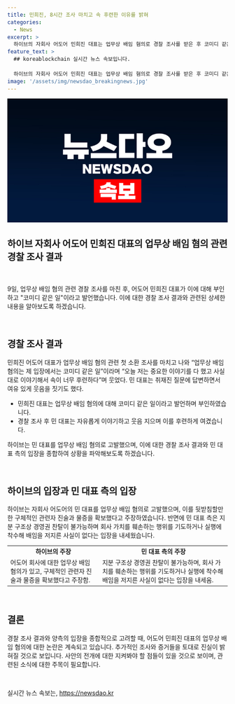 ```yaml
---
title: 민희진, 8시간 조사 마치고 속 후련한 이유를 밝혀
categories:
  - News
excerpt: >
  하이브의 자회사 어도어 민희진 대표는 업무상 배임 혐의로 경찰 조사를 받은 후 코미디 같은 일이라며 혐의를 부인했다. 9일 오후 서울 용산경찰서에서 조사를 받은 민 대표는 이야기해서 속이 후련하다며 웃음 짓기도 했고, 업무상 배임이 말이 안 되느냐고 말했다. 하이브는 민 대표가 어도어 경영권을 탈취하는 계획을 수립하고 구체적인 관련자 진술과 물증을 확보했다고 주장했지만, 민 대표 측은 경영권 찬탈이 불가능하며 배임을 저지른 사실이 없다는 입장이다.
feature_text: >
  ## koreablockchain 실시간 뉴스 속보입니다.

  하이브의 자회사 어도어 민희진 대표는 업무상 배임 혐의로 경찰 조사를 받은 후 코미디 같은 일이라며 혐의를 부인했다. 9일 오후 서울 용산경찰서에서 조사를 받은 민 대표는 이야기해서 속이 후련하다며 웃음 짓기도 했고, 업무상 배임이 말이 안 되느냐고 말했다. 하이브는 민 대표가 어도어 경영권을 탈취하는 계획을 수립하고 구체적인 관련자 진술과 물증을 확보했다고 주장했지만, 민 대표 측은 경영권 찬탈이 불가능하며 배임을 저지른 사실이 없다는 입장이다.
image: '/assets/img/newsdao_breakingnews.jpg'
---
```


<p><img src="/assets/img/newsdao_breakingnews.jpg" alt="koreablockchain 속보" /></p>

<h2 data-ke-size="size26">하이브 자회사 어도어 민희진 대표의 업무상 배임 혐의 관련 경찰 조사 결과</h2>

<p data-ke-size="size16">&nbsp;</p>

<p>9일, 업무상 배임 혐의 관련 경찰 조사를 마친 후, 어도어 민희진 대표가 이에 대해 부인하고 "코미디 같은 일"이라고 발언했습니다. 이에 대한 경찰 조사 결과와 관련된 상세한 내용을 알아보도록 하겠습니다.</p>

<p data-ke-size="size16">&nbsp;</p>

<h2 data-ke-size="size24">경찰 조사 결과</h2>

<p data-ke-size="size16">민희진 어도어 대표가 업무상 배임 혐의 관련 첫 소환 조사를 마치고 나와 “업무상 배임 혐의는 제 입장에서는 코미디 같은 일”이라며 “오늘 저는 중요한 이야기를 다 했고 사실대로 이야기해서 속이 너무 후련하다”며 웃었다. 민 대표는 취재진 질문에 답변하면서 여유 있게 웃음을 짓기도 했다.</p>

<ul>
  <li>민희진 대표는 업무상 배임 혐의에 대해 코미디 같은 일이라고 발언하며 부인하였습니다.</li>
  <li>경찰 조사 후 민 대표는 자유롭게 이야기하고 웃음 지으며 이를 후련하게 여겼습니다.</li>
</ul>

<p data-ke-size="size16">하이브는 민 대표를 업무상 배임 혐의로 고발했으며, 이에 대한 경찰 조사 결과와 민 대표 측의 입장을 종합하여 상황을 파악해보도록 하겠습니다.</p>

<p data-ke-size="size16">&nbsp;</p>

<h2 data-ke-size="size24">하이브의 입장과 민 대표 측의 입장</h2>

<p data-ke-size="size16">하이브는 자회사 어도어의 민 대표를 업무상 배임 혐의로 고발했으며, 이를 뒷받침할만한 구체적인 관련자 진술과 물증을 확보했다고 주장하였습니다. 반면에 민 대표 측은 지분 구조상 경영권 찬탈이 불가능하며 회사 가치를 훼손하는 행위를 기도하거나 실행에 착수해 배임을 저지른 사실이 없다는 입장을 내세웠습니다.</p>

<table>
  <tr>
    <td style="text-align: center; height: 17px;"><b>하이브의 주장</b></td>
    <td style="text-align: center; height: 17px;"><b>민 대표 측의 주장</b></td>
  </tr>
  <tr>
    <td>어도어 회사에 대한 업무상 배임 혐의가 있고, 구체적인 관련자 진술과 물증을 확보했다고 주장함.</td>
    <td>지분 구조상 경영권 찬탈이 불가능하며, 회사 가치를 훼손하는 행위를 기도하거나 실행에 착수해 배임을 저지른 사실이 없다는 입장을 내세움.</td>
  </tr>
</table>

<p data-ke-size="size16">&nbsp;</p>

<h2 data-ke-size="size24">결론</h2>

<p data-ke-size="size16">경찰 조사 결과와 양측의 입장을 종합적으로 고려할 때, 어도어 민희진 대표의 업무상 배임 혐의에 대한 논란은 계속되고 있습니다. 추가적인 조사와 증거들을 토대로 진실이 밝혀질 것으로 보입니다. 사안의 전개에 대한 지켜봐야 할 점들이 있을 것으로 보이며, 관련된 소식에 대한 주목이 필요합니다.</p>

<p data-ke-size="size16">&nbsp;</p>
실시간 뉴스 속보는, <a href="https://newsdao.kr" rel="dofollow">https://newsdao.kr</a>


